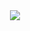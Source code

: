<div align="center">
<img src="https://1000logos.net/wp-content/uploads/2020/09/Java-Logo.png">
</div>
